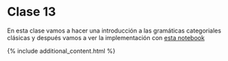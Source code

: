 # Clase 13 

En esta clase vamos a hacer una introducción a las gramáticas categoriales clásicas y después vamos a ver la implementación con [esta notebook](Clase-13-jupyter.md)

{% include additional_content.html %}

